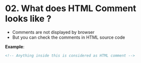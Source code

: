 # 02. What does HTML Comment looks like ?

- Comments are not displayed by browser
- But you can check the comments in HTML source code

**Example**:

```html
<!-- Anything inside this is considered as HTML comment -->
```
